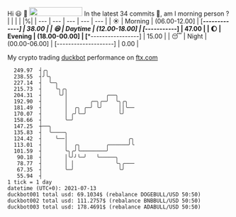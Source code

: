 Hi :smiley: :wave: <img src="https://jojoee.jojoee.com/api/utcnow" width="120" height="20">
In the latest 34 commits :bug:, am I morning person ? 
| | | | |%|
| --- | --- | --- | --- | --- |
| :sunny: | Morning | (06.00-12.00] | [*******-------------] | 38.00 |
| :satisfied: | Daytime | (12.00-18.00] | [*********-----------] | 47.00 |
| :moon: | Evening | (18.00-00.00] | [***-----------------] | 15.00 |
| :sleeping: | Night | (00.00-06.00] | [--------------------] | 0.00 |

My crypto trading [duckbot](https://github.com/jojoee/duckbot) performance on [ftx.com](https://ftx.com/#a=13144711)
```
  249.97  ┤╭╮
  238.55  ┤╯╰╮
  227.14  ┤  ╰─╮
  215.73  ┤    ╰╮╭╮
  204.31  ┤     ╰╯│            ╭──╮
  192.90  ┤       │       ╭─╮╭─╯  ╰╮╭╮
  181.49  ┤       │  ╭╮ ╭─╯ ╰╯     ││╰──
  170.07  ┤       │ ╭╯╰─╯          ╰╯
  158.66  ┤       ╰─╯
  147.25  ┼──╮
  135.83  ┤  ╰────╮
  124.42  ┤    ╰──│                   ╭╮
  113.01  ┤       │  ╭╮        ╭──────╯╰
  101.59  ┤       ╰╮╭╯╰────────╯
   90.18  ┤       │╰╯╯╰─╯   ╰─────╮
   78.77  ┤       │ │             ╰╮╭───
   67.35  ┤       ╰─╯              ╰╯
   55.94  ┤
1 tick = 1 day
datetime (UTC+0): 2021-07-13
duckbot001 total usd: 69.1034$ (rebalance DOGEBULL/USD 50:50)
duckbot002 total usd: 111.2757$ (rebalance BNBBULL/USD 50:50)
duckbot003 total usd: 178.4691$ (rebalance ADABULL/USD 50:50)
```

